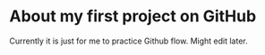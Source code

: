 # About my first project on GitHub

Currently it is just for me to practice Github flow. Might edit later.
